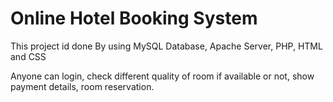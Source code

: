 # Online Hotel Booking System


 This project id done By using MySQL Database, Apache Server, PHP, HTML and CSS 


 
 Anyone can login, check different quality of room if available or not, show payment details, room reservation.



